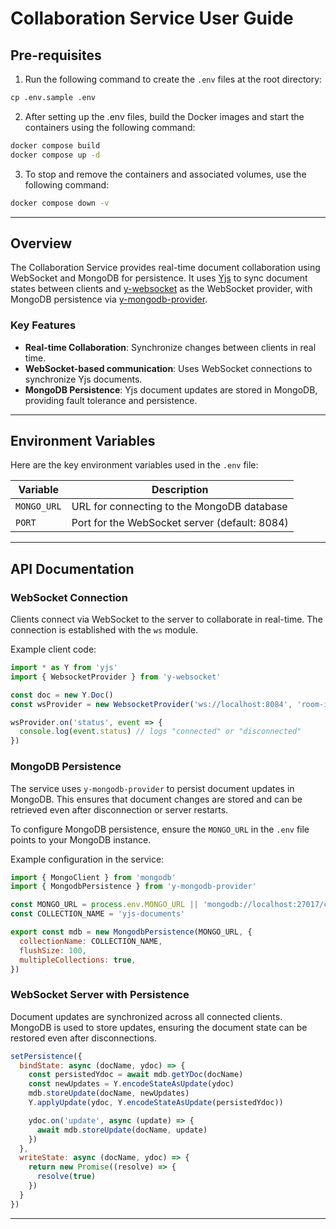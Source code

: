 # Collaboration Service User Guide

## Pre-requisites

1. Run the following command to create the `.env` files at the root directory:

```cmd
cp .env.sample .env
```

2. After setting up the .env files, build the Docker images and start the containers using the following command:

```cmd
docker compose build
docker compose up -d
```

3. To stop and remove the containers and associated volumes, use the following command:

```cmd
docker compose down -v
```

---

## Overview

The Collaboration Service provides real-time document collaboration using WebSocket and MongoDB for persistence. It uses [Yjs](https://github.com/yjs/yjs) to sync document states between clients and [y-websocket](https://github.com/yjs/y-websocket) as the WebSocket provider, with MongoDB persistence via [y-mongodb-provider](https://github.com/fadiquader/y-mongodb).

### Key Features

- **Real-time Collaboration**: Synchronize changes between clients in real time.
- **WebSocket-based communication**: Uses WebSocket connections to synchronize Yjs documents.
- **MongoDB Persistence**: Yjs document updates are stored in MongoDB, providing fault tolerance and persistence.

---

## Environment Variables

Here are the key environment variables used in the `.env` file:

| Variable      | Description                                        |
|---------------|----------------------------------------------------|
| `MONGO_URL`   | URL for connecting to the MongoDB database         |
| `PORT`        | Port for the WebSocket server (default: 8084)      |

---

## API Documentation

### WebSocket Connection

Clients connect via WebSocket to the server to collaborate in real-time. The connection is established with the `ws` module.

Example client code:

```js
import * as Y from 'yjs'
import { WebsocketProvider } from 'y-websocket'

const doc = new Y.Doc()
const wsProvider = new WebsocketProvider('ws://localhost:8084', 'room-id', doc)

wsProvider.on('status', event => {
  console.log(event.status) // logs "connected" or "disconnected"
})
```

### MongoDB Persistence

The service uses `y-mongodb-provider` to persist document updates in MongoDB. This ensures that document changes are stored and can be retrieved even after disconnection or server restarts.

To configure MongoDB persistence, ensure the `MONGO_URL` in the `.env` file points to your MongoDB instance.

Example configuration in the service:

```js
import { MongoClient } from 'mongodb'
import { MongodbPersistence } from 'y-mongodb-provider'

const MONGO_URL = process.env.MONGO_URL || 'mongodb://localhost:27017/collaboration-service'
const COLLECTION_NAME = 'yjs-documents'

export const mdb = new MongodbPersistence(MONGO_URL, {
  collectionName: COLLECTION_NAME,
  flushSize: 100,
  multipleCollections: true,
})
```

### WebSocket Server with Persistence

Document updates are synchronized across all connected clients. MongoDB is used to store updates, ensuring the document state can be restored even after disconnections.

```js
setPersistence({
  bindState: async (docName, ydoc) => {
    const persistedYdoc = await mdb.getYDoc(docName)
    const newUpdates = Y.encodeStateAsUpdate(ydoc)
    mdb.storeUpdate(docName, newUpdates)
    Y.applyUpdate(ydoc, Y.encodeStateAsUpdate(persistedYdoc))

    ydoc.on('update', async (update) => {
      await mdb.storeUpdate(docName, update)
    })
  },
  writeState: async (docName, ydoc) => {
    return new Promise((resolve) => {
      resolve(true)
    })
  }
})
```

---